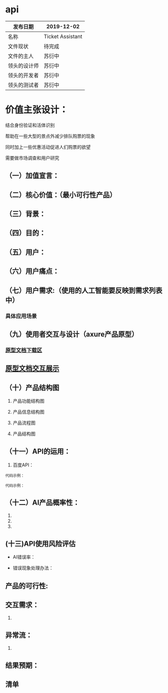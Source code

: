 # api
|  发布日期 | 2019-12-02 |
 | -- | -- |
 |  名称 | Ticket Assistant |
 |  文件现状 | 待完成 |
 |  文件的主人 |  苏衍中|
 |  领头的设计师 | 苏衍中  |
 |  领头的开发者 |  苏衍中 |
 |  领头的测试者 |  苏衍中 |
# 价值主张设计：
结合身份验证和活体识别

帮助在一些大型的景点外减少排队购票的现象

同时加上一些优惠活动促进人们购票的欲望

需要做市场调查和用户研究

## （一）加值宣言：

## （二）核心价值：（最小可行性产品）


## （三）背景：

## （四）目的：

## （五）用户：

## （六）用户痛点：

## （七）用户需求:（使用的人工智能要反映到需求列表中）

### 具体应用场景


## （九）使用者交互与设计（axure产品原型）
### [原型文档下载区]()
## [原型文档交互展示]()


## （十）产品结构图
1. 产品功能结构图

2. 产品信息结构图

3. 产品流程图

4. 产品结构图



## （十一）API的运用：
1. 百度API：

```
代码示例：

```


```
代码示例：

```

## （十二）AI产品概率性：
1.	
2.	
3.	

## (十三)API使用风险评估
- AI错误率：
>> 

- 错误现象处理办法：


## 产品的可行性:

## 交互需求：
1.

## 异常流：
1.	

## 结果预期：

## 清单

